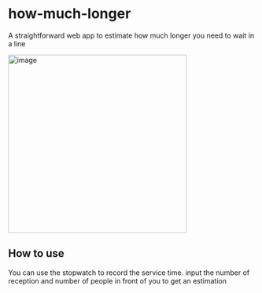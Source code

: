 # how-much-longer
A straightforward web app to estimate how much longer you need to wait in a line

<img width="363" alt="image" src="https://github.com/Lamonkey/how-much-longer/assets/10794555/9ea9ca97-a56d-43f4-8cb3-7fa58c8c15f0">


## How to use
You can use the stopwatch to record the service time.
input the number of reception and number of people in front of you to get an estimation


